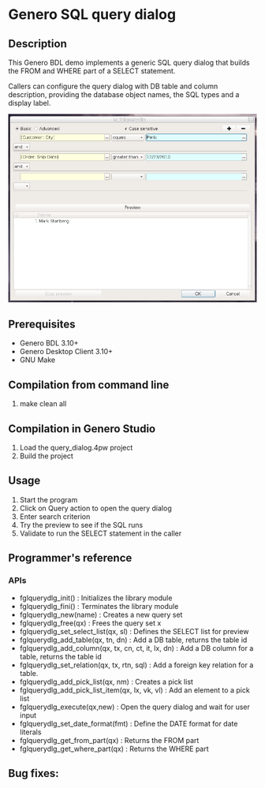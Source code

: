 # Genero SQL query dialog

## Description

This Genero BDL demo implements a generic SQL query dialog that builds the
FROM and WHERE part of a SELECT statement.

Callers can configure the query dialog with DB table and column description,
providing the database object names, the SQL types and a display label.

![Genero SQL query dialog (GDC)](https://github.com/FourjsGenero/fgl_query_dialog/raw/master/docs/screen-001.png)

## Prerequisites

* Genero BDL 3.10+
* Genero Desktop Client 3.10+
* GNU Make

## Compilation from command line

1. make clean all

## Compilation in Genero Studio

1. Load the query_dialog.4pw project
2. Build the project

## Usage

1. Start the program
2. Click on Query action to open the query dialog
3. Enter search criterion
5. Try the preview to see if the SQL runs
4. Validate to run the SELECT statement in the caller

## Programmer's reference

### APIs

* fglquerydlg_init() : Initializes the library module
* fglquerydlg_fini() : Terminates the library module
* fglquerydlg_new(name) : Creates a new query set
* fglquerydlg_free(qx) : Frees the query set x
* fglquerydlg_set_select_list(qx, sl) : Defines the SELECT list for preview
* fglquerydlg_add_table(qx, tn, dn) : Add a DB table, returns the table id
* fglquerydlg_add_column(qx, tx, cn, ct, it, lx, dn) : Add a DB column for a table, returns the table id
* fglquerydlg_set_relation(qx, tx, rtn, sql) : Add a foreign key relation for a table.
* fglquerydlg_add_pick_list(qx, nm) : Creates a pick list
* fglquerydlg_add_pick_list_item(qx, lx, vk, vl) : Add an element to a pick list
* fglquerydlg_execute(qx,new) : Open the query dialog and wait for user input
* fglquerydlg_set_date_format(fmt) : Define the DATE format for date literals
* fglquerydlg_get_from_part(qx) : Returns the FROM part
* fglquerydlg_get_where_part(qx) : Returns the WHERE part


## Bug fixes:

